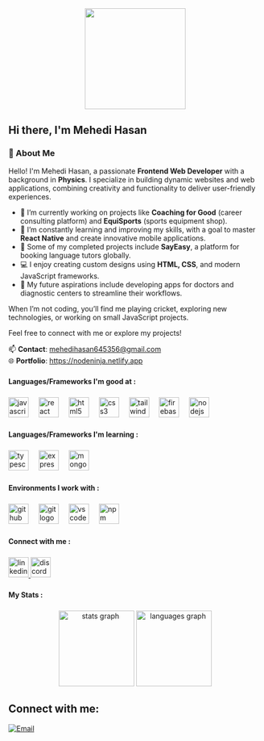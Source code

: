 <div align="center">
  <img height="200" src="https://i.ibb.co.com/pPqZN59/github-header-image-2.png"  />
</div>

###

<h2 align="left">Hi there,  I'm Mehedi Hasan</h2>

###


### 👋 About Me

Hello! I'm Mehedi Hasan, a passionate **Frontend Web Developer** with a background in **Physics**. I specialize in building dynamic websites and web applications, combining creativity and functionality to deliver user-friendly experiences.

- 🔭 I’m currently working on projects like **Coaching for Good** (career consulting platform) and **EquiSports** (sports equipment shop).
- 🌱 I’m constantly learning and improving my skills, with a goal to master **React Native** and create innovative mobile applications.
- 🚀 Some of my completed projects include **SayEasy**, a platform for booking language tutors globally.
- 💻 I enjoy creating custom designs using **HTML, CSS**, and modern JavaScript frameworks.
- 🎯 My future aspirations include developing apps for doctors and diagnostic centers to streamline their workflows.

When I’m not coding, you’ll find me playing cricket, exploring new technologies, or working on small JavaScript projects. 

Feel free to connect with me or explore my projects!

📫 **Contact**: mehedihasan645356@gmail.com  
🌐 **Portfolio**: https://nodeninja.netlify.app


###

**Languages/Frameworks I'm good at :**

###

<div align="left">
  <img src="https://cdn.jsdelivr.net/gh/devicons/devicon/icons/javascript/javascript-original.svg" height="40" alt="javascript logo"  />
  <img width="12" />
  <img src="https://cdn.jsdelivr.net/gh/devicons/devicon/icons/react/react-original.svg" height="40" alt="react logo"  />
  <img width="12" />
  <img src="https://cdn.jsdelivr.net/gh/devicons/devicon/icons/html5/html5-original.svg" height="40" alt="html5 logo"  />
  <img width="12" />
  <img src="https://cdn.jsdelivr.net/gh/devicons/devicon/icons/css3/css3-original.svg" height="40" alt="css3 logo"  />
  <img width="12" />
  <img src="https://cdn.jsdelivr.net/gh/devicons/devicon/icons/tailwindcss/tailwindcss-original-wordmark.svg" height="40" alt="tailwindcss logo"  />
  <img width="12" />
  <img src="https://cdn.jsdelivr.net/gh/devicons/devicon/icons/firebase/firebase-plain.svg" height="40" alt="firebase logo"  />
  <img width="12" />
  <img src="https://cdn.jsdelivr.net/gh/devicons/devicon/icons/nodejs/nodejs-original.svg" height="40" alt="nodejs logo"  />
</div>

###

**Languages/Frameworks I'm learning :**

###

<div align="left">
  <img src="https://cdn.jsdelivr.net/gh/devicons/devicon/icons/typescript/typescript-original.svg" height="40" alt="typescript logo"  />
  <img width="12" />
  <img src="https://cdn.jsdelivr.net/gh/devicons/devicon/icons/express/express-original.svg" height="40" alt="express logo"  />
  <img width="12" />
  <img src="https://cdn.jsdelivr.net/gh/devicons/devicon/icons/mongodb/mongodb-original.svg" height="40" alt="mongodb logo"  />
</div>

###

**Environments I work with :**

###

<div align="left">
  <img src="https://cdn.jsdelivr.net/gh/devicons/devicon/icons/github/github-original.svg" height="40" alt="github logo"  />
  <img width="12" />
  <img src="https://cdn.jsdelivr.net/gh/devicons/devicon/icons/git/git-original.svg" height="40" alt="git logo"  />
  <img width="12" />
  <img src="https://cdn.jsdelivr.net/gh/devicons/devicon/icons/vscode/vscode-original.svg" height="40" alt="vscode logo"  />
  <img width="12" />
  <img src="https://cdn.jsdelivr.net/gh/devicons/devicon/icons/npm/npm-original-wordmark.svg" height="40" alt="npm logo"  />
</div>

###

 **Connect with me :**

###

<div align="left">
  <a href="https://www.linkedin.com/notifications/?filter=all" target="_blank">
    <img src="https://img.shields.io/static/v1?message=LinkedIn&logo=linkedin&label=&color=0077B5&logoColor=white&labelColor=&style=for-the-badge" height="40" alt="linkedin logo"  />
  </a>
  <img src="https://img.shields.io/static/v1?message=Discord&logo=discord&label=&color=7289DA&logoColor=white&labelColor=&style=for-the-badge" height="40" alt="discord logo"  />
</div>

###

<h4 align="left">My Stats :</h4>

###
<div align="center">
  <img src="https://github-readme-stats.vercel.app/api?username=node-NINJAr&hide_title=false&hide_rank=false&show_icons=true&include_all_commits=true&count_private=true&disable_animations=false&theme=dracula&locale=en&hide_border=false&order=1" height="150" alt="stats graph"  />
  <img src="https://github-readme-stats.vercel.app/api/top-langs?username=node-NINJAr&locale=en&hide_title=false&layout=compact&card_width=320&langs_count=5&theme=dracula&hide_border=false&order=2" height="150" alt="languages graph"  />
</div>



###
## Connect with me:
[![Email](https://img.shields.io/badge/Email-codestackr%40gmail.com-blue?style=flat-square&logo=gmail)](mailto:codestackr@gmail.com)

